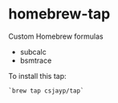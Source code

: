 # homebrew-tap
Custom Homebrew formulas

- subcalc
- bsmtrace

To install this tap:

	`brew tap csjayp/tap`

